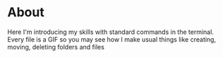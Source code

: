 
# About 
Here I'm introducing my skills with standard commands in the terminal. Every file is a GIF so you may see how I make usual things like creating, moving, deleting folders and files
